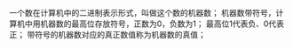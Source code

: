 一个数在计算机中的二进制表示形式，叫做这个数的机器数；
机器数带符号，计算机中用机器数的最高位存放符号，正数为0，负数为1；
最高位1代表负、0代表正；
带符号的机器数对应的真正数值称为机器数的真值；
